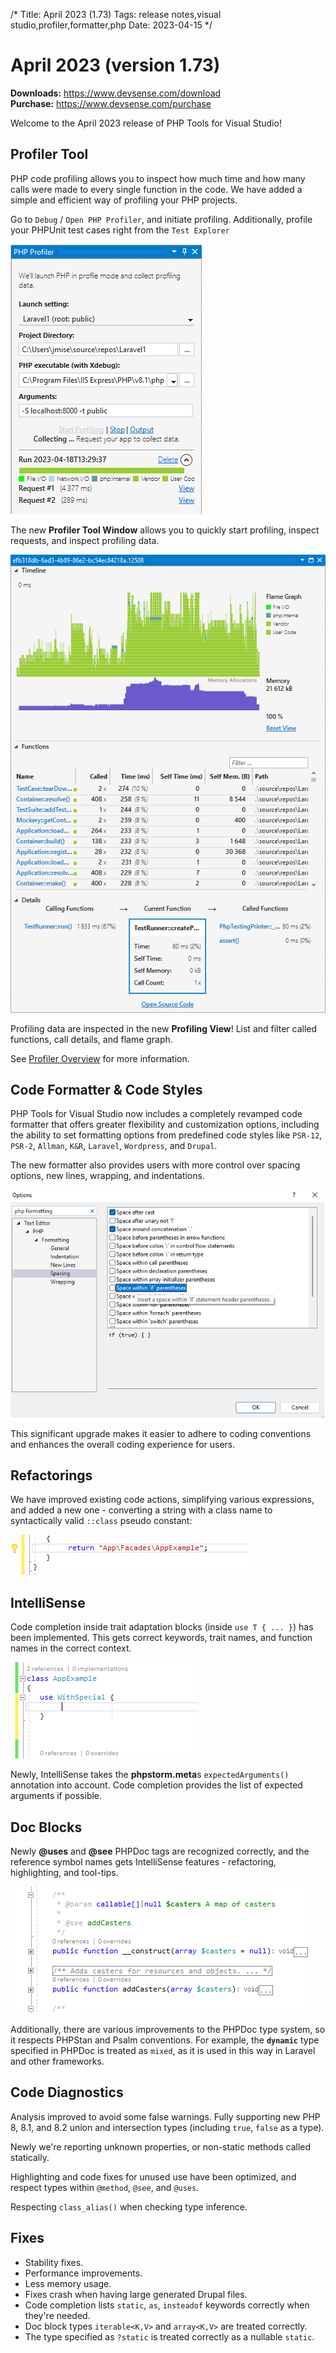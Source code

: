 /*
Title: April 2023 (1.73)
Tags: release notes,visual studio,profiler,formatter,php
Date: 2023-04-15
*/

# April 2023 (version 1.73)

**Downloads:** https://www.devsense.com/download<br/>
**Purchase:** https://www.devsense.com/purchase

Welcome to the April 2023 release of PHP Tools for Visual Studio!

## Profiler Tool

PHP code profiling allows you to inspect how much time and how many calls were made to every single function in the code. We have added a simple and efficient way of profiling your PHP projects.

Go to `Debug` / `Open PHP Profiler`, and initiate profiling. Additionally, profile your PHPUnit test cases right from the `Test Explorer`

![PHP Profiler Tool Window](imgs/vs-profiler-toolwindow.png)

The new **Profiler Tool Window** allows you to quickly start profiling, inspect requests, and inspect profiling data.

![PHP Profiler View](imgs/php-profiling-view.png)

Profiling data are inspected in the new **Profiling View**! List and filter called functions, call details, and flame graph.

See [Profiler Overview](https://docs.devsense.com/en/vs/profiling/overview) for more information.

## Code Formatter &amp; Code Styles

PHP Tools for Visual Studio now includes a completely revamped code formatter that offers greater flexibility and customization options, including the ability to set formatting options from predefined code styles like `PSR-12`, `PSR-2`, `Allman`, `K&R`, `Laravel`, `Wordpress`, and `Drupal`. 

The new formatter also provides users with more control over spacing options, new lines, wrapping, and indentations.

![PHP Formatter Spacing Options](imgs/spacing.png)

This significant upgrade makes it easier to adhere to coding conventions and enhances the overall coding experience for users.

## Refactorings

We have improved existing code actions, simplifying various expressions, and added a new one - converting a string with a class name to syntactically valid `::class` pseudo constant:

![simplify PHP QNF in string code action](imgs/vs-qnf-action.gif)

## IntelliSense

Code completion inside trait adaptation blocks (inside `use T { ... }`) has been implemented. This gets correct keywords, trait names, and function names in the correct context.

![trait adaptation completion](imgs/vs-adaptation-completion.gif)

Newly, IntelliSense takes the **phpstorm.meta**s `expectedArguments()` annotation into account. Code completion provides the list of expected arguments if possible.

## Doc Blocks

Newly **@uses** and **@see** PHPDoc tags are recognized correctly, and the reference symbol names gets IntelliSense features - refactoring, highlighting, and tool-tips.

![PHPDoc see refactoring](imgs/vs-see-intellisense.gif)

Additionally, there are various improvements to the PHPDoc type system, so it respects PHPStan and Psalm conventions. For example, the **`dynamic`** type specified in PHPDoc is treated as `mixed`, as it is used in this way in Laravel and other frameworks.

## Code Diagnostics

Analysis improved to avoid some false warnings. Fully supporting new PHP 8, 8.1, and 8.2 union and intersection types (including `true`, `false` as a type).

Newly we're reporting unknown properties, or non-static methods called statically.

Highlighting and code fixes for unused use have been optimized, and respect types within `@method`, `@see`, and `@uses`.

Respecting `class_alias()` when checking type inference.

## Fixes

- Stability fixes.
- Performance improvements.
- Less memory usage.
- Fixes crash when having large generated Drupal files.
- Code completion lists `static`, `as`, `insteadof` keywords correctly when they're needed.
- Doc block types `iterable<K,V>` and `array<K,V>` are treated correctly.
- The type specified as `?static` is treated correctly as a nullable `static`.
